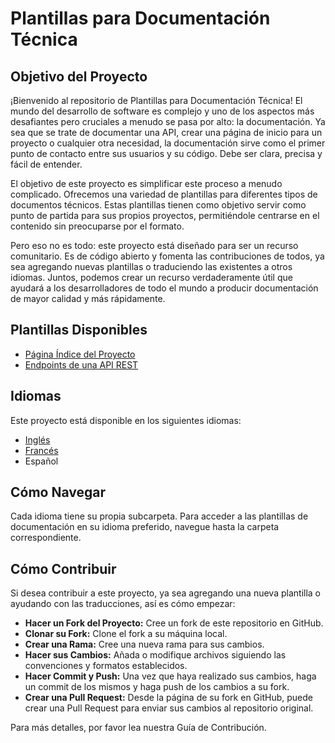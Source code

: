 # Plantillas para Documentación Técnica

## Objetivo del Proyecto
¡Bienvenido al repositorio de Plantillas para Documentación Técnica! El mundo del desarrollo de software es complejo y uno de los aspectos más desafiantes pero cruciales a menudo se pasa por alto: la documentación. Ya sea que se trate de documentar una API, crear una página de inicio para un proyecto o cualquier otra necesidad, la documentación sirve como el primer punto de contacto entre sus usuarios y su código. Debe ser clara, precisa y fácil de entender.

El objetivo de este proyecto es simplificar este proceso a menudo complicado. Ofrecemos una variedad de plantillas para diferentes tipos de documentos técnicos. Estas plantillas tienen como objetivo servir como punto de partida para sus propios proyectos, permitiéndole centrarse en el contenido sin preocuparse por el formato.

Pero eso no es todo: este proyecto está diseñado para ser un recurso comunitario. Es de código abierto y fomenta las contribuciones de todos, ya sea agregando nuevas plantillas o traduciendo las existentes a otros idiomas. Juntos, podemos crear un recurso verdaderamente útil que ayudará a los desarrolladores de todo el mundo a producir documentación de mayor calidad y más rápidamente.

## Plantillas Disponibles
- [Página Índice del Proyecto](./project-index-page/readme.md)
- [Endpoints de una API REST](./rest-api-endpoints/readme.md)

## Idiomas
Este proyecto está disponible en los siguientes idiomas:

* [Inglés](../en/)
* [Francés](../fr/)
* Español

## Cómo Navegar
Cada idioma tiene su propia subcarpeta. Para acceder a las plantillas de documentación en su idioma preferido, navegue hasta la carpeta correspondiente.

## Cómo Contribuir
Si desea contribuir a este proyecto, ya sea agregando una nueva plantilla o ayudando con las traducciones, así es cómo empezar:

* **Hacer un Fork del Proyecto:** Cree un fork de este repositorio en GitHub.
* **Clonar su Fork:** Clone el fork a su máquina local.
* **Crear una Rama:** Cree una nueva rama para sus cambios.
* **Hacer sus Cambios:** Añada o modifique archivos siguiendo las convenciones y formatos establecidos.
* **Hacer Commit y Push:** Una vez que haya realizado sus cambios, haga un commit de los mismos y haga push de los cambios a su fork.
* **Crear una Pull Request:** Desde la página de su fork en GitHub, puede crear una Pull Request para enviar sus cambios al repositorio original.

Para más detalles, por favor lea nuestra Guía de Contribución.
